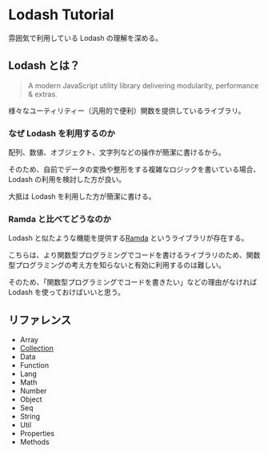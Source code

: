 # Lodash Tutorial

雰囲気で利用している Lodash の理解を深める。

## Lodash とは？

> A modern JavaScript utility library delivering modularity, performance & extras.

様々なユーティリティー（汎用的で便利）関数を提供しているライブラリ。

### なぜ Lodash を利用するのか

配列、数値、オブジェクト、文字列などの操作が簡潔に書けるから。

そのため、自前でデータの変換や整形をする複雑なロジックを書いている場合、Lodash の利用を検討した方が良い。

大抵は Lodash を利用した方が簡潔に書ける。

### Ramda と比べてどうなのか

Lodash と似たような機能を提供する[Ramda](https://ramdajs.com/) というライブラリが存在する。

こちらは、より関数型プログラミングでコードを書けるライブラリのため、関数型プログラミングの考え方を知らないと有効に利用するのは難しい。

そのため、「関数型プログラミングでコードを書きたい」などの理由がなければ Lodash を使っておけばいいと思う。

## リファレンス

- Array
- [Collection](./docs/collection/)
- Data
- Function
- Lang
- Math
- Number
- Object
- Seq
- String
- Util
- Properties
- Methods
